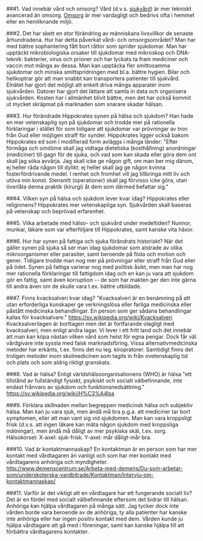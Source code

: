 ###1. Vad innebär vård och omsorg?
Vård (d.v.s. [sjukvård](https://sv.wikipedia.org/wiki/Sjukv%C3%A5rd)) är mer tekniskt avancerad än omsorg.
[Omsorg](https://sv.wikipedia.org/wiki/Omsorg) är mer vardagligt och bedrivs ofta i hemmet eller en hemliknande miljö.

###2. Det har skett en stor förändring av människans livsvillkor de senaste århundradena. Hur har detta påverkat vård- och omsorgsområdet?
Man har med bättre sophantering fått bort råttor som sprider sjukdomar. Man har upptäckt mikrobiologiska orsaker till
sjukdomar med mikroskop och DNA-teknik: bakterier, virus och prioner och har lyckats ta fram mediciner och vaccin mot 
många av dessa. Man kan upptäcka fler smittosamma sjukdomar och minska smittspridningen med bl.a. bättre hygien. 
Bilar och helikoptrar gör att man snabbt kan transportera patienter till sjukvård. Elnätet har gjort det möjligt att 
enkelt driva många apparater inom sjukvården. Datorer har gjort det lättare att samla in data och organisera sjukvården. 
Kosten har i allmänhet blivit bättre, men det har också kommit ut mycket skräpmat på marknaden som snarare skadar hälsan.

###3. Hur förändrade Hippokrates synen på hälsa och sjukdom?
Han hade en mer vetenskaplig syn på sjukdomar och trodde mer på rationella förklaringar i stället för som tidigare att
sjukdomar var prövningar av tron från Gud eller möjligen straff för synder. Hippokrates ligger också bakom Hippokrates ed
som i modifierad form avläggs i många länder: "Efter förmåga och omdöme skall jag vidtaga dietetiska (kosthållning) anordningar
(mediciner) till gagn för de sjuka, och vad som kan skada eller göra dem ont skall jag söka avvärja. Jag skall icke ge någon
gift, om man ber mig därom, ej heller råda någon till dylikt: ej heller skall jag ge någon kvinna fosterfördrivande medel. 
I renhet och fromhet vill jag tillbringa mitt liv och utöva min konst. Stensnitt (operationer) skall jag förvisso icke göra,
utan överlåta denna praktik (kirurgi) åt dem som därmed befattar sig."

###4. Vilken syn på hälsa och sjukdom lever kvar idag? Hippokrates eller religionens?
Hippokrates mer vetenskapliga syn. Sjukvården skall baseras på vetenskap och beprövad erfarenhet.

###5. Vilka arbetade med hälso- och sjukvård under medeltiden?
Nunnor, munkar, läkare som var efterföljare till Hippokrates, samt kanske vita häxor.

###6. Hur har synen på fattiga och sjuka förändrats historiskt?
När det gäller synen på sjuka så ser man idag sjukdomar som alstrade av olika mikroorganismer eller parasiter, samt
beroende på föda och motion och gener. Tidigare trodde man nog mer på prövningar eller straff från Gud eller på ödet.
Synen på fattiga varierar nog med politisk åsikt, men man har nog mer rationella förklaringar till fattigdom idag och en
kan ju vara att sjukdom gör en fattig, samt även korruption -- de som har makten ger den inte gärna till andra även
om de skulle vara t.ex. bättre utbildade.

###7. Finns kvacksalveri kvar idag?
"Kvacksalveri är en benämning på att utan erforderliga kunskaper ge verkningslösa eller farliga medicinska eller påstått
medicinska behandlingar. En person som ger sådana behandlingar kallas för kvacksalvare." https://sv.wikipedia.org/wiki/Kvacksalveri
Kvacksalverilagen är borttagen men det är fortfarande olagligt med kvacksalveri, men enligt andra lagar.
Vi lever i ett fritt land och det innebär att man kan köpa nästan vilken vård som helst för egna pengar. Dock får
väl vårdgivare inte syssla med falsk marknadsföring. Vissa alternativmedicinska metoder har erkänts, t.ex.
finns det nu leg. kiropratorer. Samtidigt finns det troligen metoder inom skolmedicinen som tagits in från ovetenskaplig
tid och plats och som aldrig riktigt granskats.

###8. Vad är hälsa?
Enligt världshälsoorganisationens (WHO) är hälsa "ett tillstånd av fullständigt fysiskt, psykiskt och socialt välbefinnande, 
inte endast frånvaro av sjukdom och funktionsnedsättning."
https://sv.wikipedia.org/wiki/H%C3%A4lsa

###9. Förklara skillnaden mellan begreppen medicinsk hälsa och subjektiv hälsa.
Man kan ju vara sjuk, men ändå må bra p.g.a. att mediciner tar bort symptomen, eller att man vant sig vid sjukdomen.
Man kan vara kroppsligt frisk (d.v.s. att ingen läkare kan mäta någon sjukdom med kroppsliga mätningar), men ändå må dåligt
av mer psykiska skäl, t.ex. sorg.
Hälsokorset: X-axel: sjuk-frisk. Y-axel: mår dåligt-mår bra.

###10. Vad är kontaktmannaskap?
En kontaktman är en person som har mer kontakt med vårdtagaren än vanligt och som har mer kontakt med vårdtagarens
anhöriga och myndigheter.
http://www.demenscentrum.se/Arbeta-med-demens/Du-som-arbetar-som/underskoterska-vardbitrade/Kontaktman/Intervju-om-kontaktmannaskap/

###11. Varför är det viktigt att en vårdtagare har ett fungerande socialt liv?
Det är en fördel med socialt välbefinnande eftersom det bidrar till hälsan. Anhöriga kan hjälpa vårdtagaren på många sätt.
Jag tycker dock inte vården borde vara beroende av de anhöriga, ty alla patienter har kanske inte anhöriga eller
har ingen positiv kontakt med dem. Vården kunde ju hjälpa vårdtagare att gå med i föreningar, samt kan kanske hjälpa
till att förbättra vårdtagarens kontakter.

